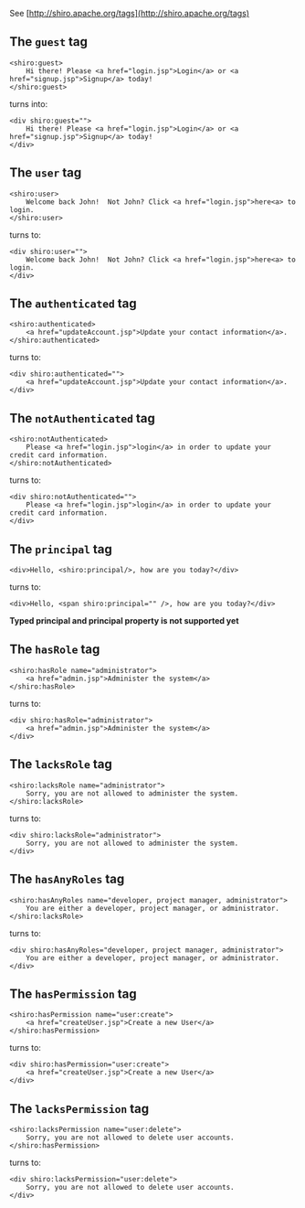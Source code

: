 See [http://shiro.apache.org/tags](http://shiro.apache.org/tags)

## The `guest` tag
    <shiro:guest>
        Hi there! Please <a href="login.jsp">Login</a> or <a href="signup.jsp">Signup</a> today!
    </shiro:guest>

turns into:

    <div shiro:guest="">
        Hi there! Please <a href="login.jsp">Login</a> or <a href="signup.jsp">Signup</a> today!
    </div>

## The `user` tag
    <shiro:user>
        Welcome back John!  Not John? Click <a href="login.jsp">here<a> to login.
    </shiro:user>

turns to:

    <div shiro:user="">
        Welcome back John!  Not John? Click <a href="login.jsp">here<a> to login.
    </div>

## The `authenticated` tag
    <shiro:authenticated>
        <a href="updateAccount.jsp">Update your contact information</a>.
    </shiro:authenticated>

turns to:

    <div shiro:authenticated="">
        <a href="updateAccount.jsp">Update your contact information</a>.
    </div>

## The `notAuthenticated` tag
    <shiro:notAuthenticated>
        Please <a href="login.jsp">login</a> in order to update your credit card information.
    </shiro:notAuthenticated>

turns to:

    <div shiro:notAuthenticated="">
        Please <a href="login.jsp">login</a> in order to update your credit card information.
    </div>

## The `principal` tag
    <div>Hello, <shiro:principal/>, how are you today?</div>

turns to:

    <div>Hello, <span shiro:principal="" />, how are you today?</div>

**Typed principal and principal property is not supported yet**

## The `hasRole` tag
    <shiro:hasRole name="administrator">
        <a href="admin.jsp">Administer the system</a>
    </shiro:hasRole>

turns to:

    <div shiro:hasRole="administrator">
        <a href="admin.jsp">Administer the system</a>
    </div>

## The `lacksRole` tag
    <shiro:lacksRole name="administrator">
        Sorry, you are not allowed to administer the system.
    </shiro:lacksRole>

turns to:

    <div shiro:lacksRole="administrator">
        Sorry, you are not allowed to administer the system.
    </div>

## The `hasAnyRoles` tag
    <shiro:hasAnyRoles name="developer, project manager, administrator">
        You are either a developer, project manager, or administrator.
    </shiro:lacksRole>

turns to:

    <div shiro:hasAnyRoles="developer, project manager, administrator">
        You are either a developer, project manager, or administrator.
    </div>

## The `hasPermission` tag
    <shiro:hasPermission name="user:create">
        <a href="createUser.jsp">Create a new User</a>
    </shiro:hasPermission>

turns to:

    <div shiro:hasPermission="user:create">
        <a href="createUser.jsp">Create a new User</a>
    </div>

## The `lacksPermission` tag
    <shiro:lacksPermission name="user:delete">
        Sorry, you are not allowed to delete user accounts.
    </shiro:hasPermission>

turns to:

    <div shiro:lacksPermission="user:delete">
        Sorry, you are not allowed to delete user accounts.
    </div>
